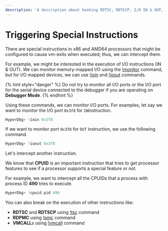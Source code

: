 ```yaml
---
description: 'A description about hooking RDTSC, RDTSCP, I/O IN & OUT, RDPMC, etc.'
---
```


# Triggering Special Instructions

There are special instructions in x86 and AMD64 processors that might be configured to cause vm-exits when executed; thus, we can intercept them.

For example, we might be interested in the execution of I/O instructions \(IN & OUT\). We can monitor memory-mapped I/O using the [!monitor](https://docs.hyperdbg.org/commands/extension-commands/monitor) command, but for I/O mapped devices, we can use [!ioin](https://docs.hyperdbg.org/commands/extension-commands/ioin) and [!ioout](https://docs.hyperdbg.org/commands/extension-commands/ioout) commands.

{% hint style="danger" %}
Do not try to monitor all I/O ports or the I/O port for the serial device connected to the debugger if you are operating on **Debugger Mode**.
{% endhint %}

Using these commands, we can monitor I/O ports. For examples, let say we want to monitor the I/O port `0x3f8` for `IN`instruction.

```c
HyperDbg> !ioin 0x3f8
```

If we want to monitor port `0x3f8` for `OUT` instruction, we use the following command.

```c
HyperDbg> !ioout 0x3f8
```

Let's intercept another instruction.

We know that **CPUID** is an important instruction that tries to get processor features to see if a processor supports a special feature or not.

For example, we want to intercept all the CPUIDs that a process with process ID **490** tries to execute.

```c
HyperDbg> !cpuid pid 490
```

You can also break on the execution of other instructions like:

* **RDTSC** and **RDTSCP** using [!tsc](https://docs.hyperdbg.org/commands/extension-commands/tsc) command
* **RDPMC** using [!pmc](https://docs.hyperdbg.org/commands/extension-commands/pmc) command
* **VMCALL**s using [!vmcall](https://docs.hyperdbg.org/commands/extension-commands/vmcall) command

